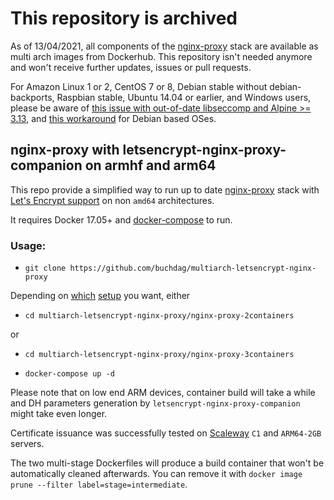 # This repository is archived

As of 13/04/2021, all components of the [nginx-proxy](https://github.com/nginx-proxy/nginx-proxy) stack are available as multi arch images from Dockerhub. This repository isn't needed anymore and won't receive further updates, issues or pull requests.

For Amazon Linux 1 or 2, CentOS 7 or 8, Debian stable without debian-backports, Raspbian stable, Ubuntu 14.04 or earlier, and Windows users, please be aware of [this issue with out-of-date libseccomp and Alpine >= 3.13](https://wiki.alpinelinux.org/wiki/Release_Notes_for_Alpine_3.13.0#time64_requirements), and [this workaround](https://github.com/alpinelinux/docker-alpine/issues/135#issuecomment-816603722) for Debian based OSes.

## nginx-proxy with letsencrypt-nginx-proxy-companion on armhf and arm64

This repo provide a simplified way to run up to date [nginx-proxy](https://github.com/nginx-proxy/nginx-proxy) stack with [Let's Encrypt support](https://github.com/nginx-proxy/docker-letsencrypt-nginx-proxy-companion) on non `amd64` architectures.

It requires Docker 17.05+ and [docker-compose](https://docs.docker.com/compose/install/#install-compose) to run.

### Usage:

- `git clone https://github.com/buchdag/multiarch-letsencrypt-nginx-proxy`

Depending on [which](https://github.com/nginx-proxy/docker-letsencrypt-nginx-proxy-companion/blob/master/docs/Basic-usage.md) [setup](https://github.com/nginx-proxy/docker-letsencrypt-nginx-proxy-companion/blob/master/docs/Advanced-usage.md) you want, either

- `cd multiarch-letsencrypt-nginx-proxy/nginx-proxy-2containers`

or

- `cd multiarch-letsencrypt-nginx-proxy/nginx-proxy-3containers`

- `docker-compose up -d`

Please note that on low end ARM devices, container build will take a while and DH parameters generation by `letsencrypt-nginx-proxy-companion` might take even longer.

Certificate issuance was successfully tested on [Scaleway](https://www.scaleway.com/) `C1` and `ARM64-2GB` servers.

The two multi-stage Dockerfiles will produce a build container that won't be automatically cleaned afterwards. You can remove it with `docker image prune --filter label=stage=intermediate`.
